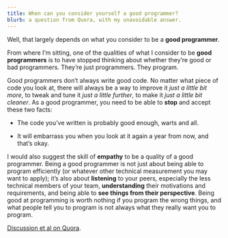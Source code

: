 ```yaml
---
title: When can you consider yourself a good programmer?
blurb: a question from Quora, with my unavoidable answer.
---
```


Well, that largely depends on what you consider to be a **good programmer**.

From where I’m sitting, one of the qualities of what I consider to be **good programmers** is to have stopped thinking about whether they’re good or bad programmers. They’re just programmers. They program.

Good programmers don’t always write good code. No matter what piece of code you look at, there will always be a way to improve it _just a little bit more_, to tweak and tune it _just a little further_, to make it _just a little bit cleaner_. As a good programmer, you need to be able to **stop** and accept these two facts:

- The code you’ve written is probably good enough, warts and all.

- It will embarrass you when you look at it again a year from now, and that’s okay.

I would also suggest the skill of **empathy** to be a quality of a good programmer. Being a good programmer is not just about being able to program efficiently (or whatever other technical measurement you may want to apply); it’s also about **listening** to your peers, especially the less technical members of your team, **understanding** their motivations and requirements, and being able to **see things from their perspective**. Being good at programming is worth nothing if you program the wrong things, and what people tell you to program is not always what they really want you to program.

[Discussion et al on Quora](https://www.quora.com/When-can-you-consider-yourself-a-good-programmer).
